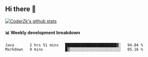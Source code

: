 ## Hi there 👋

[![CoderZk's github stats](https://github-readme-stats.vercel.app/api?username=zhoukuo123&show_icons=true&count_private=true)](https://github.com/anuraghazra/github-readme-stats)

#### :bar_chart: Weekly development breakdown

<!--START_SECTION:waka-->
```text
Java       2 hrs 51 mins   ███████████████████████▓░   94.84 % 
Markdown   9 mins          █▒░░░░░░░░░░░░░░░░░░░░░░░   05.16 % 
```
<!--END_SECTION:waka-->
